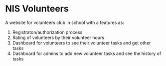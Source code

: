 # NIS Volunteers
A website for volunteers club in school with a features as:
1. Registraton/authorization process
2. Rating of volunteers by their volunteer hours
3. Dashboard for volunteers to see their volunteer tasks and get other tasks
4. Dashboard for admins to add new volunteer tasks and see the history of tasks
